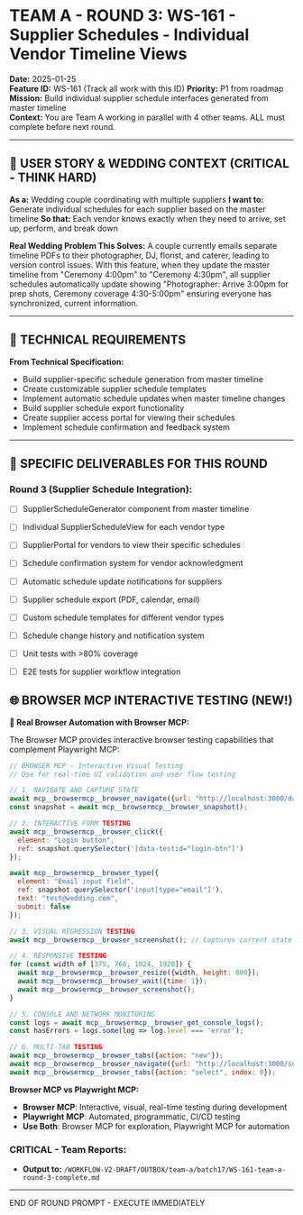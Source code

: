 # TEAM A - ROUND 3: WS-161 - Supplier Schedules - Individual Vendor Timeline Views

**Date:** 2025-01-25  
**Feature ID:** WS-161 (Track all work with this ID)
**Priority:** P1 from roadmap  
**Mission:** Build individual supplier schedule interfaces generated from master timeline  
**Context:** You are Team A working in parallel with 4 other teams. ALL must complete before next round.

---

## 🎯 USER STORY & WEDDING CONTEXT (CRITICAL - THINK HARD)

**As a:** Wedding couple coordinating with multiple suppliers
**I want to:** Generate individual schedules for each supplier based on the master timeline
**So that:** Each vendor knows exactly when they need to arrive, set up, perform, and break down

**Real Wedding Problem This Solves:**
A couple currently emails separate timeline PDFs to their photographer, DJ, florist, and caterer, leading to version control issues. With this feature, when they update the master timeline from "Ceremony 4:00pm" to "Ceremony 4:30pm", all supplier schedules automatically update showing "Photographer: Arrive 3:00pm for prep shots, Ceremony coverage 4:30-5:00pm" ensuring everyone has synchronized, current information.

---

## 🎯 TECHNICAL REQUIREMENTS

**From Technical Specification:**
- Build supplier-specific schedule generation from master timeline
- Create customizable supplier schedule templates  
- Implement automatic schedule updates when master timeline changes
- Build supplier schedule export functionality
- Create supplier access portal for viewing their schedules
- Implement schedule confirmation and feedback system

---

## 🎯 SPECIFIC DELIVERABLES FOR THIS ROUND

### Round 3 (Supplier Schedule Integration):
- [ ] SupplierScheduleGenerator component from master timeline
- [ ] Individual SupplierScheduleView for each vendor type
- [ ] SupplierPortal for vendors to view their specific schedules
- [ ] Schedule confirmation system for vendor acknowledgment
- [ ] Automatic schedule update notifications for suppliers
- [ ] Supplier schedule export (PDF, calendar, email)
- [ ] Custom schedule templates for different vendor types
- [ ] Schedule change history and notification system
- [ ] Unit tests with >80% coverage
- [ ] E2E tests for supplier workflow integration



## 🌐 BROWSER MCP INTERACTIVE TESTING (NEW!)

**🚀 Real Browser Automation with Browser MCP:**

The Browser MCP provides interactive browser testing capabilities that complement Playwright MCP:

```javascript
// BROWSER MCP - Interactive Visual Testing
// Use for real-time UI validation and user flow testing

// 1. NAVIGATE AND CAPTURE STATE
await mcp__browsermcp__browser_navigate({url: "http://localhost:3000/dashboard"});
const snapshot = await mcp__browsermcp__browser_snapshot();

// 2. INTERACTIVE FORM TESTING
await mcp__browsermcp__browser_click({
  element: "Login button",
  ref: snapshot.querySelector('[data-testid="login-btn"]')
});

await mcp__browsermcp__browser_type({
  element: "Email input field", 
  ref: snapshot.querySelector('input[type="email"]'),
  text: "test@wedding.com",
  submit: false
});

// 3. VISUAL REGRESSION TESTING
await mcp__browsermcp__browser_screenshot(); // Captures current state

// 4. RESPONSIVE TESTING
for (const width of [375, 768, 1024, 1920]) {
  await mcp__browsermcp__browser_resize({width, height: 800});
  await mcp__browsermcp__browser_wait({time: 1});
  await mcp__browsermcp__browser_screenshot();
}

// 5. CONSOLE AND NETWORK MONITORING
const logs = await mcp__browsermcp__browser_get_console_logs();
const hasErrors = logs.some(log => log.level === 'error');

// 6. MULTI-TAB TESTING
await mcp__browsermcp__browser_tabs({action: "new"});
await mcp__browsermcp__browser_navigate({url: "http://localhost:3000/settings"});
await mcp__browsermcp__browser_tabs({action: "select", index: 0});
```

**Browser MCP vs Playwright MCP:**
- **Browser MCP**: Interactive, visual, real-time testing during development
- **Playwright MCP**: Automated, programmatic, CI/CD testing
- **Use Both**: Browser MCP for exploration, Playwright MCP for automation

### CRITICAL - Team Reports:
- **Output to:** `/WORKFLOW-V2-DRAFT/OUTBOX/team-a/batch17/WS-161-team-a-round-3-complete.md`

---

END OF ROUND PROMPT - EXECUTE IMMEDIATELY